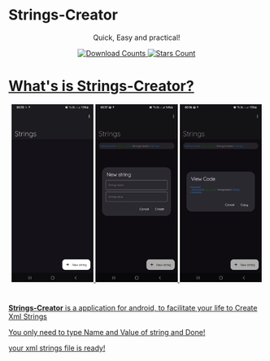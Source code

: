# Strings-Creator 
<div align="center"> 
    <p>Quick, Easy and practical! </p>
        <a href="https://github.com/aquilesTrindade/Strings-Creator/releases">
        <img src="https://img.shields.io/github/downloads/aquiles
            Trindade/Strings-Creator/total.svg?color=cfbdff&style=for-the-badge&labelColor=23232F" alt="Download Counts">
                <a href="https://github.com/aquilesTrindade/StringsCreator/stargazers">
        <img src="https://img.shields.io/github/stars/aquilesTrindade/StringsCreator.svg?color=cfbdff&style=for-the-badge&logo=apachespark&logoColor=ebebf0&labelColor=23232F" alt="Stars Count">
</div>

# What's is Strings-Creator? 

<div align="center">
    <img src="metadata/en-US/images/phoneScreenshots/1.png" width="32%" alt="Screenshot 1" />
    <img src="metadata/en-US/images/phoneScreenshots/2.png" width="32%" alt="Screenshot 2" />
    <img src="metadata/en-US/images/phoneScreenshots/3.png" width="32%" alt="Screenshot 3" />
</div>

#
<p><b>Strings-Creator</b> is a application for android, to facilitate your life to Create Xml Strings</p>
<p>You only need to type Name and Value of string and Done!</p>
your xml strings file is ready!
